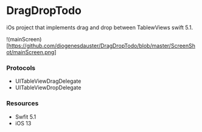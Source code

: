 # DragDropTodo

iOs project that implements drag and drop between TablewViews swift 5.1.

!(mainScreen)[https://github.com/diogenesdauster/DragDropTodo/blob/master/ScreenShot/mainScreen.png]

### Protocols

* UITableViewDragDelegate	
* UITableViewDropDelegate

### Resources 

* Swfit 5.1
* iOS 13
